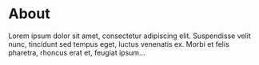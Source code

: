 # About

Lorem ipsum dolor sit amet, consectetur adipiscing elit. Suspendisse velit nunc, tincidunt sed tempus eget, luctus
venenatis ex. Morbi et felis pharetra, rhoncus erat et, feugiat ipsum...

